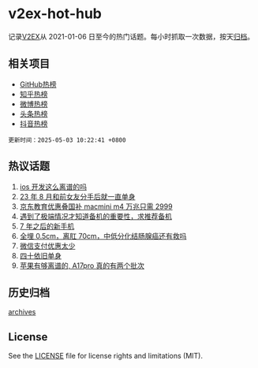 # v2ex-hot-hub

 记录[V2EX](https://www.v2ex.com/)从 2021-01-06 日至今的热门话题。每小时抓取一次数据，按天[归档](archives)。
 
 ## 相关项目

- [GitHub热榜](https://github.com/lonnyzhang423/github-hot-hub)
- [知乎热榜](https://github.com/lonnyzhang423/zhihu-hot-hub)
- [微博热榜](https://github.com/lonnyzhang423/weibo-hot-hub)
- [头条热榜](https://github.com/lonnyzhang423/toutiao-hot-hub)
- [抖音热榜](https://github.com/lonnyzhang423/douyin-hot-hub)


 `更新时间：2025-05-03 10:22:41 +0800`

## 热议话题

1. [ios 开发这么离谱的吗](https://www.v2ex.com/t/1129398)
1. [23 年 8 月和前女友分手后就一直单身](https://www.v2ex.com/t/1129420)
1. [京东教育优惠叠国补 macmini m4 万兆只需 2999](https://www.v2ex.com/t/1129386)
1. [遇到了极端情况才知道备机的重要性，求推荐备机](https://www.v2ex.com/t/1129429)
1. [7 年之后的新手机](https://www.v2ex.com/t/1129438)
1. [全埋 0.5cm，离肛 70cm，中低分化结肠腺癌还有救吗](https://www.v2ex.com/t/1129382)
1. [微信支付优惠太少](https://www.v2ex.com/t/1129415)
1. [四十依旧单身](https://www.v2ex.com/t/1129467)
1. [苹果有够离谱的, A17pro 真的有两个批次](https://www.v2ex.com/t/1129407)

## 历史归档

[archives](archives)

## License

See the [LICENSE](LICENSE) file for license rights and limitations (MIT).
